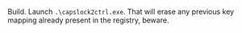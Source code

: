 Build. Launch `.\capslock2ctrl.exe`.
That will erase any previous key mapping already present in the registry, beware.